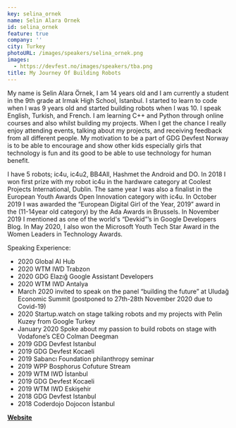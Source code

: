 ```yaml
---
key: selina_ornek
name: Selin Alara Ornek
id: selina_ornek
feature: true
company: ''
city: Turkey
photoURL: /images/speakers/selina_ornek.png
images:
  - https://devfest.no/images/speakers/tba.png
title: My Journey Of Building Robots
---
```


My name is Selin Alara Örnek, I am 14 years old and I am currently a student in the 9th grade at Irmak High School, Istanbul. I started to learn to code when I was 9 years old and started building robots when I was 10. I speak English, Turkish, and French. I am learning C++ and Python through online courses and also whilst building my projects. When I get the chance I really enjoy attending events, talking about my projects, and receiving feedback from all different people. My motivation to be a part of GDG Devfest Norway is to be able to encourage and show other kids especially girls that technology is fun and its good to be able to use technology for human benefit.

I have 5 robots; ic4u, ic4u2, BB4All, Hashmet the Android and DO. In 2018 I won first prize with my robot ic4u in the hardware category at Coolest Projects International, Dublin. The same year I was also a finalist in the European Youth Awards Open Innovation category with ic4u. In October 2019 I was awarded the “European Digital Girl of the Year, 2019” award in the (11-14year old category) by the Ada Awards in Brussels. In November 2019 I mentioned as one of the world's “Devkid”’s in Google Developers Blog.  In May 2020, I also won the Microsoft Youth Tech Star Award in the Women Leaders in Technology Awards.

Speaking Experience:

* 2020 Global AI Hub
* 2020 WTM IWD Trabzon
* 2020 GDG Elazığ Google Assistant Developers
* 2020 WTM IWD Antalya
* March 2020 invited to speak on the panel “building the future” at Uludağ Economic Summit (postponed to 27th-28th November 2020 due to Covid-19)
* 2020 Startup.watch on stage talking robots and my projects with Pelin Kuzey from Google Turkey
* January 2020 Spoke about my passion to build robots on stage with Vodafone’s CEO Colman Deegman
* 2019 GDG Devfest Istanbul
* 2019 GDG Devfest Kocaeli
* 2019 Sabancı Foundation philanthropy seminar
* 2019 WPP Bosphorus Cofuture Stream 
* 2019 WTM IWD İstanbul 
* 2019 GDG Devfest Kocaeli
* 2019 WTM IWD Eskişehir
* 2018 GDG Devfest Istanbul
* 2018 Coderdojo Dojocon İstanbul  

**[Website](https://selinoid.wordpress.com/)**












